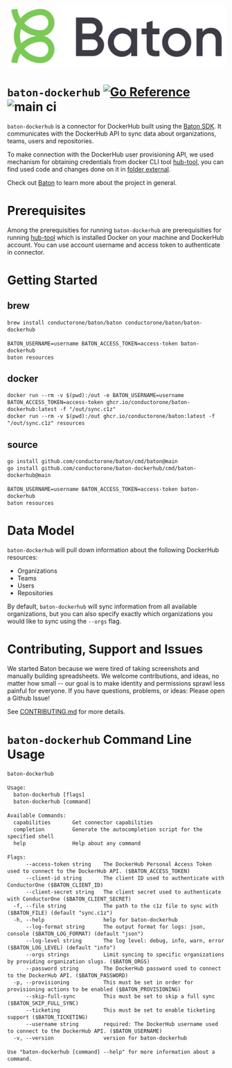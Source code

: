 ![Baton Logo](./docs/images/baton-logo.png)

# `baton-dockerhub` [![Go Reference](https://pkg.go.dev/badge/github.com/conductorone/baton-dockerhub.svg)](https://pkg.go.dev/github.com/conductorone/baton-dockerhub) ![main ci](https://github.com/conductorone/baton-dockerhub/actions/workflows/main.yaml/badge.svg)

`baton-dockerhub` is a connector for DockerHub built using the [Baton SDK](https://github.com/conductorone/baton-sdk). It communicates with the DockerHub API to sync data about organizations, teams, users and repositories. 

To make connection with the DockerHub user provisioning API, we used mechanism for obtaining credentials from docker CLI tool [hub-tool](https://github.com/docker/hub-tool), you can find used code and changes done on it in [folder external](./pkg/dockerhub/external/).

Check out [Baton](https://github.com/conductorone/baton) to learn more about the project in general.

# Prerequisites

Among the prerequisities for running `baton-dockerhub` are prerequisities for running [hub-tool](https://github.com/docker/hub-tool#prerequisites) which is installed Docker on your machine and DockerHub account. You can use account username and access token to authenticate in connector.

# Getting Started

## brew

```
brew install conductorone/baton/baton conductorone/baton/baton-dockerhub

BATON_USERNAME=username BATON_ACCESS_TOKEN=access-token baton-dockerhub
baton resources
```

## docker

```
docker run --rm -v $(pwd):/out -e BATON_USERNAME=username BATON_ACCESS_TOKEN=access-token ghcr.io/conductorone/baton-dockerhub:latest -f "/out/sync.c1z"
docker run --rm -v $(pwd):/out ghcr.io/conductorone/baton:latest -f "/out/sync.c1z" resources
```

## source

```
go install github.com/conductorone/baton/cmd/baton@main
go install github.com/conductorone/baton-dockerhub/cmd/baton-dockerhub@main

BATON_USERNAME=username BATON_ACCESS_TOKEN=access-token baton-dockerhub
baton resources
```

# Data Model

`baton-dockerhub` will pull down information about the following DockerHub resources:

- Organizations
- Teams
- Users
- Repositories

By default, `baton-dockerhub` will sync information from all available organizations, but you can also specify exactly which organizations you would like to sync using the `--orgs` flag.

# Contributing, Support and Issues

We started Baton because we were tired of taking screenshots and manually building spreadsheets. We welcome contributions, and ideas, no matter how small -- our goal is to make identity and permissions sprawl less painful for everyone. If you have questions, problems, or ideas: Please open a Github Issue!

See [CONTRIBUTING.md](https://github.com/ConductorOne/baton/blob/main/CONTRIBUTING.md) for more details.

# `baton-dockerhub` Command Line Usage

```
baton-dockerhub

Usage:
  baton-dockerhub [flags]
  baton-dockerhub [command]

Available Commands:
  capabilities       Get connector capabilities
  completion         Generate the autocompletion script for the specified shell
  help               Help about any command

Flags:
      --access-token string    The DockerHub Personal Access Token used to connect to the DockerHub API. ($BATON_ACCESS_TOKEN)
      --client-id string       The client ID used to authenticate with ConductorOne ($BATON_CLIENT_ID)
      --client-secret string   The client secret used to authenticate with ConductorOne ($BATON_CLIENT_SECRET)
  -f, --file string            The path to the c1z file to sync with ($BATON_FILE) (default "sync.c1z")
  -h, --help                   help for baton-dockerhub
      --log-format string      The output format for logs: json, console ($BATON_LOG_FORMAT) (default "json")
      --log-level string       The log level: debug, info, warn, error ($BATON_LOG_LEVEL) (default "info")
      --orgs strings           Limit syncing to specific organizations by providing organization slugs. ($BATON_ORGS)
      --password string        The DockerHub password used to connect to the DockerHub API. ($BATON_PASSWORD)
  -p, --provisioning           This must be set in order for provisioning actions to be enabled ($BATON_PROVISIONING)
      --skip-full-sync         This must be set to skip a full sync ($BATON_SKIP_FULL_SYNC)
      --ticketing              This must be set to enable ticketing support ($BATON_TICKETING)
      --username string        required: The DockerHub username used to connect to the DockerHub API. ($BATON_USERNAME)
  -v, --version                version for baton-dockerhub

Use "baton-dockerhub [command] --help" for more information about a command.
```

